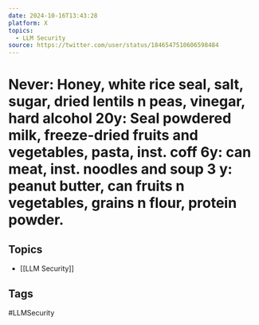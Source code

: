 ```yaml
---
date: 2024-10-16T13:43:28
platform: X
topics:
  - LLM Security
source: https://twitter.com/user/status/1846547510606598484
---
```

# Never: Honey, white rice seal, salt, sugar, dried lentils n peas, vinegar, hard alcohol 20y: Seal powdered milk, freeze-dried fruits and vegetables, pasta, inst. coff 6y: can meat, inst. noodles and soup 3 y: peanut butter, can fruits n vegetables, grains n flour, protein powder.

## Topics
- [[LLM Security]]

## Tags
#LLMSecurity